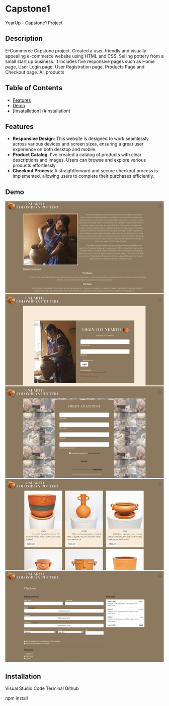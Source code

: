 # Capstone1
YearUp - Capstone1 Project 


## Description

E-Commerce Capstone project. Created a user-friendly and visually appealing e-commerce website using HTML and CSS. Selling pottery from a small start up business. It includes five responsive pages such as Home page, User Login page, User Registration page, Products Page and Checkout page. All products 

## Table of Contents

- [Features](#features)
- [Demo](#demo)
- [Insatallation] (#installation)

## Features


- **Responsive Design**: This website is designed to work seamlessly across various devices and screen sizes, ensuring a great user experience on both desktop and mobile.
- **Product Catalog**: I've created a catalog of products with clear descriptions and images. Users can browse and explore various products effortlessly.
- **Checkout Process**: A straightforward and secure checkout process is implemented, allowing users to complete their purchases efficiently.

## Demo
![Index Page](images/homepage.png)
![User Login Page](images/userlogin.png)
![User Reg Page](images/userregpage.png)
![Products Page](images/productspage.png)
![Checkout page ](images/checkoutpage.png)

## Installation
Visual Studio Code
Terminal 
Github 

npm install

